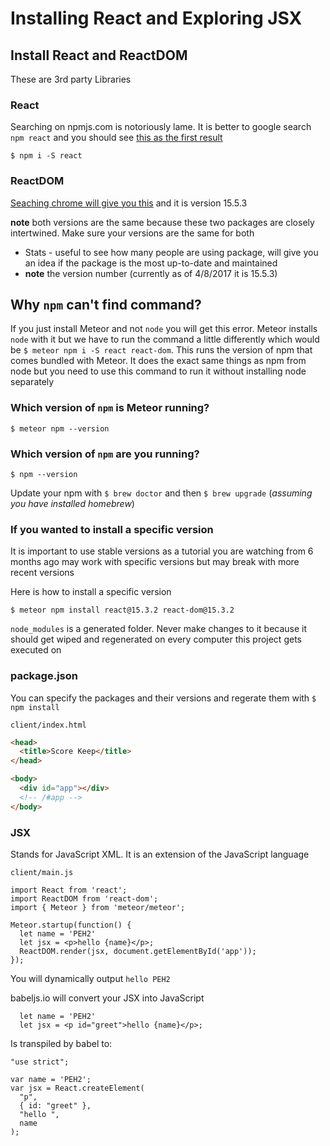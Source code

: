 # Installing React and Exploring JSX

## Install React and ReactDOM
These are 3rd party Libraries

### React
Searching on npmjs.com is notoriously lame. It is better to google search `npm react` and you should see [this as the first result](https://www.npmjs.com/package/react)

`$ npm i -S react`

### ReactDOM
[Seaching chrome will give you this](https://www.npmjs.com/package/react-dom) and it is version 15.5.3

**note** both versions are the same because these two packages are closely intertwined. Make sure your versions are the same for both

* Stats - useful to see how many people are using package, will give you an idea if the package is the most up-to-date and maintained
* **note** the version number (currently as of 4/8/2017 it is 15.5.3)

## Why `npm` can't find command?
If you just install Meteor and not `node` you will get this error. Meteor installs `node` with it but we have to run the command a little differently which would be `$ meteor npm i -S react react-dom`. This runs the version of npm that comes bundled with Meteor. It does the exact same things as npm from node but you need to use this command to run it without installing node separately

### Which version of `npm` is Meteor running?
`$ meteor npm --version`

### Which version of `npm` are you running?
`$ npm --version`

Update your npm with `$ brew doctor` and then `$ brew upgrade` (_assuming you have installed homebrew_)

### If you wanted to install a specific version
It is important to use stable versions as a tutorial you are watching from 6 months ago may work with specific versions but may break with more recent versions

Here is how to install a specific version

`$ meteor npm install react@15.3.2 react-dom@15.3.2`

`node_modules` is a generated folder. Never make changes to it because it should get wiped and regenerated on every computer this project gets executed on

### package.json
You can specify the packages and their versions and regerate them with `$ npm install`

`client/index.html`

```html
<head>
  <title>Score Keep</title>
</head>

<body>
  <div id="app"></div>
  <!-- /#app -->
</body>
```

### JSX
Stands for JavaScript XML. It is an extension of the JavaScript language

`client/main.js`

```
import React from 'react';
import ReactDOM from 'react-dom';
import { Meteor } from 'meteor/meteor';

Meteor.startup(function() {
  let name = 'PEH2'
  let jsx = <p>hello {name}</p>;
  ReactDOM.render(jsx, document.getElementById('app'));
});
```

You will dynamically output `hello PEH2`

babeljs.io will convert your JSX into JavaScript

```
  let name = 'PEH2'
  let jsx = <p id="greet">hello {name}</p>;
```

Is transpiled by babel to:

```
"use strict";

var name = 'PEH2';
var jsx = React.createElement(
  "p",
  { id: "greet" },
  "hello ",
  name
);
```
